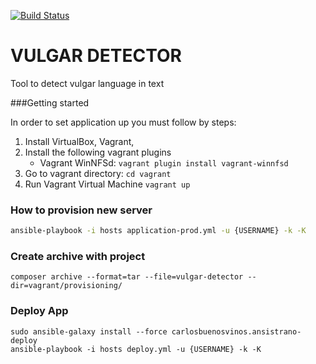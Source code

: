 [![Build Status](https://travis-ci.org/tarnawski/vulgar-detector-api.svg?branch=develop)](https://travis-ci.org/tarnawski/vulgar-detector-api)


VULGAR DETECTOR
===============
Tool to detect vulgar language in text

###Getting started


In order to set application up you must follow by steps:

1. Install VirtualBox, Vagrant,
2. Install the following vagrant plugins
    - Vagrant WinNFSd: `vagrant plugin install vagrant-winnfsd`
3. Go to vagrant directory: `cd vagrant`
4. Run Vagrant Virtual Machine `vagrant up`

### How to provision new server
```bash
ansible-playbook -i hosts application-prod.yml -u {USERNAME} -k -K
```

### Create archive with project 
```
composer archive --format=tar --file=vulgar-detector --dir=vagrant/provisioning/
```
### Deploy App
```
sudo ansible-galaxy install --force carlosbuenosvinos.ansistrano-deploy
ansible-playbook -i hosts deploy.yml -u {USERNAME} -k -K
```
